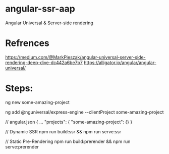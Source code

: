 # angular-ssr-aap
Angular Universal &amp; Server-side rendering

# Refrences 
https://medium.com/@MarkPieszak/angular-universal-server-side-rendering-deep-dive-dc442a6be7b7
https://alligator.io/angular/angular-universal/

# Steps: 

ng new some-amazing-project

ng add @nguniversal/express-engine --clientProject some-amazing-project

// angular.json
{ ...
  "projects": {
    "some-amazing-project": {}
}

// Dynamic SSR
npm run build:ssr && npm run serve:ssr

// Static Pre-Rendering
npm run build:prerender && npm run serve:prerender